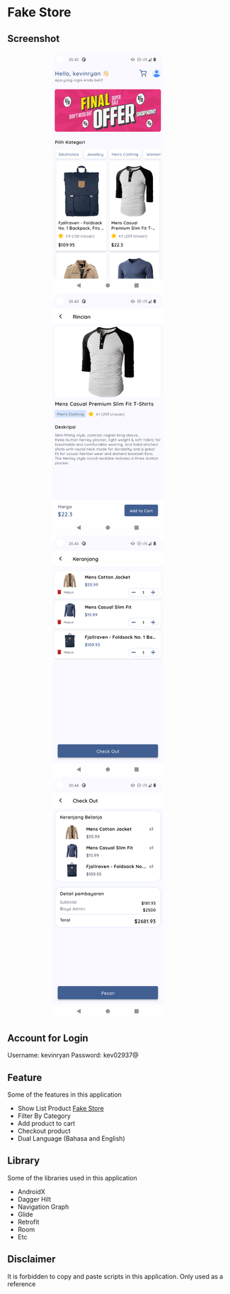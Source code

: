 # Fake Store

## Screenshot
<p align="center">
  <img src="/screenshot/Home.png"
        alt="Home"    
        style="margin-right: 50px;"    
        width="250" />
  <img src="/screenshot/Detail.png"
        alt="Detail"    
        style="margin-right: 50px;"    
        width="250" />
  <img src="/screenshot/Cart.png"
        alt="Cart"    
        style="margin-right: 50px;"    
        width="250" />
  <img src="/screenshot/Checkout.png"
        alt="Checkout"    
        style="margin-right: 50px;"    
        width="250" />    
</p>

## Account for Login
Username: kevinryan
Password: kev02937@

## Feature 
Some of the features in this application
- Show List Product [Fake Store](https://fakestoreapi.com/docs)
- Filter By Category
- Add product to cart
- Checkout product
- Dual Language (Bahasa and English)

## Library 
Some of the libraries used in this application
- AndroidX
- Dagger Hilt
- Navigation Graph
- Glide
- Retrofit
- Room
- Etc

## Disclaimer 
It is forbidden to copy and paste scripts in this application. Only used as a reference
